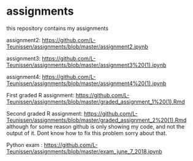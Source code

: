 # assignments
this repository contains my assignments

assignment2: https://github.com/L-Teunissen/assignments/blob/master/assignment2.ipynb

assignment3: https://github.com/L-Teunissen/assignments/blob/master/assignment3%20(1).ipynb

assignment4: https://github.com/L-Teunissen/assignments/blob/master/assignment4%20(1).ipynb

First graded R assignment: https://github.com/L-Teunissen/assignments/blob/master/graded_assignment_1%20(1).Rmd

Second graded R assignment: https://github.com/L-Teunissen/assignments/blob/master/graded_assignment_2%20(1).Rmd although for some reason github is only showing my code, and not the output of it. Dont know how to fix this problem sorry about that.

Python exam : https://github.com/L-Teunissen/assignments/blob/master/exam_june_7_2018.ipynb
